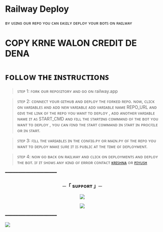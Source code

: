 # Railway Deploy
ʙʏ ᴜꜱɪɴɢ ᴏᴜʀ ʀᴇᴘᴏ ʏᴏᴜ ᴄᴀɴ ᴇᴀꜱɪʟʏ ᴅᴇᴘʟᴏʏ ʏᴏᴜʀ ʙᴏᴛꜱ ᴏɴ ʀᴀɪʟᴡᴀʏ

# COPY KRNE WALON CREDIT DE DENA

# ꜰᴏʟʟᴏᴡ ᴛʜᴇ ɪɴꜱᴛʀᴜᴄᴛɪᴏɴꜱ
>ꜱᴛᴇᴘ 1: ꜰᴏʀᴋ ᴏᴜʀ ʀᴇᴘᴏꜱɪᴛᴏʀʏ ᴀɴᴅ ɢᴏ ᴏɴ railway.app

>ꜱᴛᴇᴘ 2: ᴄᴏɴɴᴇᴄᴛ ʏᴏᴜʀ ɢɪᴛʜᴜʙ ᴀɴᴅ ᴅᴇᴘʟᴏʏ ᴛʜᴇ ꜰᴏʀᴋᴇᴅ ʀᴇᴘᴏ. ɴᴏᴡ, ᴄʟɪᴄᴋ ᴏɴ ᴠᴀʀɪᴀʙʟᴇꜱ ᴀɴᴅ ᴀᴅᴅ ɴᴇᴡ ᴠᴀʀɪᴀʙʟᴇ ᴀᴅᴅ ᴠᴀʀɪᴀʙʟᴇ ɴᴀᴍᴇ REPO_URL ᴀɴᴅ ɢɪᴠᴇ ᴛʜᴇ ʟɪɴᴋ ᴏꜰ ᴛʜᴇ ʀᴇᴘᴏ ʏᴏᴜ ᴡᴀɴᴛ ᴛᴏ ᴅᴇᴘʟᴏʏ , ᴀᴅᴅ ᴀɴᴏᴛʜᴇʀ ᴠᴀʀɪᴀʙʟᴇ ɴᴀᴍᴇ ɪᴛ ᴀꜱ START_CMD ᴀɴᴅ ꜰɪʟʟ ᴛʜᴇ ꜱᴛᴀʀᴛɪɴɢ ᴄᴏᴍᴍᴀɴᴅ ᴏꜰ ᴛʜᴇ ʙᴏᴛ ʏᴏᴜ ᴡᴀɴᴛ ᴛᴏ ᴅᴇᴘʟᴏʏ , ʏᴏᴜ ᴄᴀɴ ꜰɪɴᴅ ᴛʜᴇ ꜱᴛᴀʀᴛ ᴄᴏᴍᴍᴀɴᴅ ɪɴ ꜱᴛᴀʀᴛ ɪɴ ᴘʀᴏᴄꜰɪʟᴇ ᴏʀ ɪɴ ꜱᴛᴀʀᴛ.

>ꜱᴛᴇᴘ 3: ꜰɪʟʟ ᴛʜᴇ ᴠᴀʀɪᴀʙʟᴇꜱ ɪɴ ᴛʜᴇ ᴄᴏɴꜰɪɢ.ᴘʏ ᴏʀ ᴍᴀɪɴ.ᴘʏ ᴏꜰ ᴛʜᴇ ʀᴇᴘᴏ ʏᴏᴜ ᴡᴀɴᴛ ᴛᴏ ᴅᴇᴘʟᴏʏ ᴍᴀᴋᴇ ꜱᴜʀᴇ ɪᴛ ɪꜱ ᴘᴜʙʟɪᴄ ᴀᴛ ᴛʜᴇ ᴛɪᴍᴇ ᴏꜰ ᴅᴇᴘʟᴏʏᴍᴇɴᴛ.

>ꜱᴛᴇᴘ 4: ɴᴏᴡ ɢᴏ ʙᴀᴄᴋ ᴏɴ ʀᴀɪʟᴡᴀʏ ᴀɴᴅ ᴄʟɪᴄᴋ ᴏɴ ᴅᴇᴘʟᴏʏᴍᴇɴᴛꜱ ᴀɴᴅ ᴅᴇᴘʟᴏʏ ᴛʜᴇ ʙᴏᴛ. ɪꜰ ɪᴛ ꜱʜᴏᴡꜱ ᴀɴʏ ᴋɪɴᴅ ᴏꜰ ᴇʀʀᴏʀ ᴄᴏɴᴛᴀᴄᴛ [ᴋʀɪꜱʜɴᴀ](https://t.me/Itz_rocks_krishna) ᴏʀ [ᴘɪʏᴜꜱʜ](https://t.me/JoinIndianNavy_007)

━━━━━━━━━━━━━━━━━━━━

<h3 align="center">
    ─「 sᴜᴩᴩᴏʀᴛ 」─
</h3>

<p align="center">
<a href="https://telegram.me/Cherished_Community"><img src="https://img.shields.io/badge/-Support%20Group-blue.svg?style=for-the-badge&logo=Telegram"></a>
</p>
<p align="center">
<a href="https://telegram.me/PiyushMalviyaOfficially"><img src="https://img.shields.io/badge/-Support%20Channel-blue.svg?style=for-the-badge&logo=Telegram"></a>
</p>

━━━━━━━━━━━━━━━━━━━━

<a href="https://telegram.me/JoinIndianNavy_007"><img src="https://img.shields.io/badge/-Piyush%20-green.svg?style=for-the-badge&logo=kalilinux"></a>

